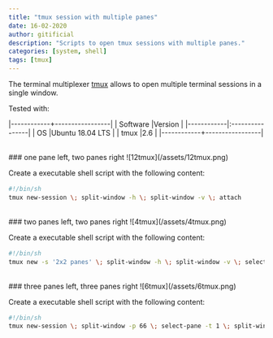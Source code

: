 ```yaml
---
title: "tmux session with multiple panes"
date: 16-02-2020
author: gitificial
description: "Scripts to open tmux sessions with multiple panes."
categories: [system, shell]
tags: [tmux]
---
```


The terminal multiplexer [tmux](https://tmux.github.io) allows to open multiple terminal sessions in a single window. 


Tested with:

|------------+-----------------|
| Software   |Version          |
|------------|:----------------|
| OS         |Ubuntu 18.04 LTS |
| tmux       |2.6              |
|------------+-----------------|

<br/>
### one pane left, two panes right
![12tmux](/assets/12tmux.png)

Create a executable shell script with the following content:
```bash
#!/bin/sh
tmux new-session \; split-window -h \; split-window -v \; attach
```

<br/>
### two panes left, two panes right
![4tmux](/assets/4tmux.png)

Create a executable shell script with the following content:
```bash
#!/bin/sh
tmux new -s '2x2 panes' \; split-window -h \; split-window -v \; select-pane -t 0 \; split-window -v \; attach
```


<br/>
### three panes left, three panes right
![6tmux](/assets/6tmux.png)

Create a executable shell script with the following content:
```bash
#!/bin/sh
tmux new-session \; split-window -p 66 \; select-pane -t 1 \; split-window -v \; select-pane -t 0 \; split-window -h \; select-pane -t 2 \; split-window -h \; select-pane -t 4 \; split-window -h \; select-pane -t 0
```
